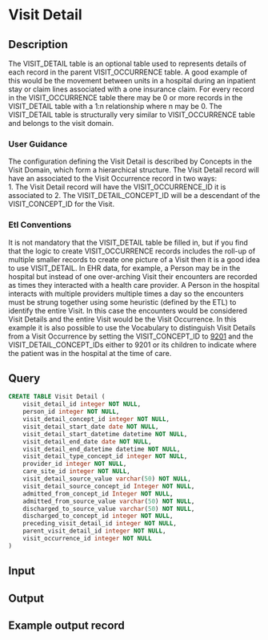 <!---->

# Visit Detail

## Description
The VISIT_DETAIL table is an optional table used to represents details of each record in the parent VISIT_OCCURRENCE table. A good example of this would be the movement between units in a hospital during an inpatient stay or claim lines associated with a one insurance claim. For every record in the VISIT_OCCURRENCE table there may be 0 or more records in the VISIT_DETAIL table with a 1:n relationship where n may be 0. The VISIT_DETAIL table is structurally very similar to VISIT_OCCURRENCE table and belongs to the visit domain.

### User Guidance
The configuration defining the Visit Detail is described by Concepts in the Visit Domain, which form a hierarchical structure. The Visit Detail record will have an associated to the Visit Occurrence record in two ways: <br> 1. The Visit Detail record will have the VISIT_OCCURRENCE_ID it is associated to 2. The VISIT_DETAIL_CONCEPT_ID  will be a descendant of the VISIT_CONCEPT_ID for the Visit.

### Etl Conventions
It is not mandatory that the VISIT_DETAIL table be filled in, but if you find that the logic to create VISIT_OCCURRENCE records includes the roll-up of multiple smaller records to create one picture of a Visit then it is a good idea to use VISIT_DETAIL. In EHR data, for example, a Person may be in the hospital but instead of one over-arching Visit their encounters are recorded as times they interacted with a health care provider. A Person in the hospital interacts with multiple providers multiple times a day so the encounters must be strung together using some heuristic (defined by the ETL) to identify the entire Visit. In this case the encounters would be considered Visit Details and the entire Visit would be the Visit Occurrence. In this example it is also possible to use the Vocabulary to distinguish Visit Details from a Visit Occurrence by setting the VISIT_CONCEPT_ID to [9201](https://athena.ohdsi.org/search-terms/terms/9201) and the VISIT_DETAIL_CONCEPT_IDs either to 9201 or its children to indicate where the patient was in the hospital at the time of care.

## Query
```sql
CREATE TABLE Visit Detail (
	visit_detail_id integer NOT NULL,
	person_id integer NOT NULL,
	visit_detail_concept_id integer NOT NULL,
	visit_detail_start_date date NOT NULL,
	visit_detail_start_datetime datetime NOT NULL,
	visit_detail_end_date date NOT NULL,
	visit_detail_end_datetime datetime NOT NULL,
	visit_detail_type_concept_id integer NOT NULL,
	provider_id integer NOT NULL,
	care_site_id integer NOT NULL,
	visit_detail_source_value varchar(50) NOT NULL,
	visit_detail_source_concept_id Integer NOT NULL,
	admitted_from_concept_id Integer NOT NULL,
	admitted_from_source_value varchar(50) NOT NULL,
	discharged_to_source_value varchar(50) NOT NULL,
	discharged_to_concept_id integer NOT NULL,
	preceding_visit_detail_id integer NOT NULL,
	parent_visit_detail_id integer NOT NULL,
	visit_occurrence_id integer NOT NULL
)
```

## Input


## Output


## Example output record


